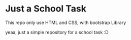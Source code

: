 # Just a School Task

This repo only use HTML and CSS, with bootstrap Library

yeaa, just a simple repository for a school task :D
